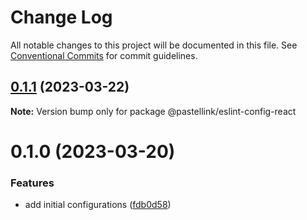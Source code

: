 # Change Log

All notable changes to this project will be documented in this file.
See [Conventional Commits](https://conventionalcommits.org) for commit guidelines.

## [0.1.1](https://github.com/pastellink/coding-standard-typescript/compare/@pastellink/eslint-config-react@0.1.0...@pastellink/eslint-config-react@0.1.1) (2023-03-22)

**Note:** Version bump only for package @pastellink/eslint-config-react





# 0.1.0 (2023-03-20)


### Features

* add initial configurations ([fdb0d58](https://github.com/pastellink/coding-standard-typescript/commit/fdb0d58d7a0bb85c80851aede7756b59a416f528))
